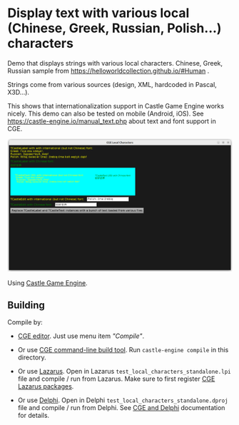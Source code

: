 # Display text with various local (Chinese, Greek, Russian, Polish...) characters

Demo that displays strings with various local characters.
Chinese, Greek, Russian sample from https://helloworldcollection.github.io/#Human .

Strings come from various sources (design, XML, hardcoded in Pascal, X3D...).

This shows that internationalization support in Castle Game Engine works nicely.
This demo can also be tested on mobile (Android, iOS).
See https://castle-engine.io/manual_text.php about text and font support in CGE.

![Screenshot](screenshot.png)

Using [Castle Game Engine](https://castle-engine.io/).

## Building

Compile by:

- [CGE editor](https://castle-engine.io/manual_editor.php). Just use menu item _"Compile"_.

- Or use [CGE command-line build tool](https://castle-engine.io/build_tool). Run `castle-engine compile` in this directory.

- Or use [Lazarus](https://www.lazarus-ide.org/). Open in Lazarus `test_local_characters_standalone.lpi` file and compile / run from Lazarus. Make sure to first register [CGE Lazarus packages](https://castle-engine.io/lazarus).

- Or use [Delphi](https://www.embarcadero.com/products/Delphi). Open in Delphi `test_local_characters_standalone.dproj` file and compile / run from Delphi. See [CGE and Delphi](https://castle-engine.io/delphi) documentation for details.
